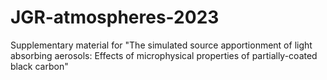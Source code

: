 # JGR-atmospheres-2023
Supplementary material for "The simulated source apportionment of light absorbing aerosols: Effects of microphysical properties of partially-coated black carbon"
